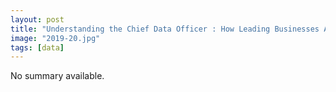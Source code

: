 ```yaml
---
layout: post
title: "Understanding the Chief Data Officer : How Leading Businesses Are Transforming Themselves with Data"
image: "2019-20.jpg"
tags: [data]
---
```


No summary available.